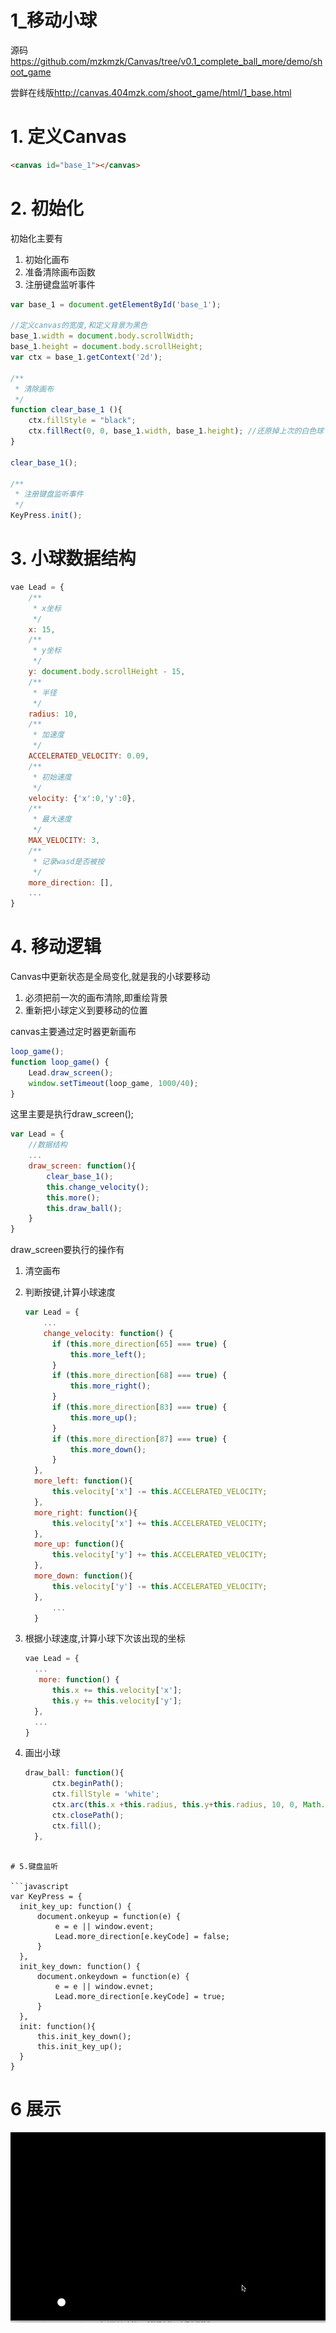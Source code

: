 # 1_移动小球

源码<https://github.com/mzkmzk/Canvas/tree/v0.1_complete_ball_more/demo/shoot_game>

尝鲜在线版<http://canvas.404mzk.com/shoot_game/html/1_base.html>

# 1. 定义Canvas
```html
<canvas id="base_1"></canvas>
```
# 2. 初始化

初始化主要有

1. 初始化画布
2. 准备清除画布函数
3. 注册键盘监听事件

```javascript
var base_1 = document.getElementById('base_1');

//定义canvas的宽度,和定义背景为黑色
base_1.width = document.body.scrollWidth;
base_1.height = document.body.scrollHeight;
var ctx = base_1.getContext('2d');

/**
 * 清除画布
 */
function clear_base_1 (){
    ctx.fillStyle = "black";
    ctx.fillRect(0, 0, base_1.width, base_1.height); //还原掉上次的白色球
}

clear_base_1();

/**
 * 注册键盘监听事件
 */
KeyPress.init();
```



# 3. 小球数据结构

```javascript
vae Lead = {
    /**
     * x坐标
     */
    x: 15,
    /**
     * y坐标
     */
    y: document.body.scrollHeight - 15,
    /**
     * 半径
     */
    radius: 10,
    /**
     * 加速度
     */
    ACCELERATED_VELOCITY: 0.09,
    /**
     * 初始速度
     */
    velocity: {'x':0,'y':0},
    /**
     * 最大速度
     */
    MAX_VELOCITY: 3,
    /**
     * 记录wasd是否被按
     */
    more_direction: [],
    ...
}
```

# 4. 移动逻辑

Canvas中更新状态是全局变化,就是我的小球要移动

1. 必须把前一次的画布清除,即重绘背景
2. 重新把小球定义到要移动的位置

canvas主要通过定时器更新画布

```javascript
loop_game();
function loop_game() {
    Lead.draw_screen();
    window.setTimeout(loop_game, 1000/40);
}
```

这里主要是执行draw_screen();

```javascript
var Lead = {
    //数据结构
    ...
    draw_screen: function(){
        clear_base_1();
        this.change_velocity();
        this.more();
        this.draw_ball();
    }
}

```

draw_screen要执行的操作有

1. 清空画布
2. 判断按键,计算小球速度

    ```javascript
    var Lead = {
        ...
        change_velocity: function() {
          if (this.more_direction[65] === true) {
              this.more_left();
          }
          if (this.more_direction[68] === true) {
              this.more_right();
          }
          if (this.more_direction[83] === true) {
              this.more_up();
          }
          if (this.more_direction[87] === true) {
              this.more_down();
          }
      },
      more_left: function(){
          this.velocity['x'] -= this.ACCELERATED_VELOCITY;
      },
      more_right: function(){
          this.velocity['x'] += this.ACCELERATED_VELOCITY;
      },
      more_up: function(){
          this.velocity['y'] += this.ACCELERATED_VELOCITY;
      },
      more_down: function(){
          this.velocity['y'] -= this.ACCELERATED_VELOCITY;
      },
          ...
      }
      ```
3. 根据小球速度,计算小球下次该出现的坐标

    ```javascript
    vae Lead = {
      ...
       more: function() {
          this.x += this.velocity['x'];
          this.y += this.velocity['y'];
      },
      ...
    }
    ```
4. 画出小球

    ```javascript
    draw_ball: function(){
          ctx.beginPath();
          ctx.fillStyle = 'white';
          ctx.arc(this.x +this.radius, this.y+this.radius, 10, 0, Math.PI * 2, true);
          ctx.closePath();
          ctx.fill();
      },
  ```

# 5.键盘监听

```javascript
var KeyPress = {
    init_key_up: function() {
        document.onkeyup = function(e) {
            e = e || window.event;
            Lead.more_direction[e.keyCode] = false;
        }
    },
    init_key_down: function() {
        document.onkeydown = function(e) {
            e = e || window.evnet;
            Lead.more_direction[e.keyCode] = true;
        }
    },
    init: function(){
        this.init_key_down();
        this.init_key_up();
    }
}
```

# 6 展示

![移动的小球](ball.gif)




